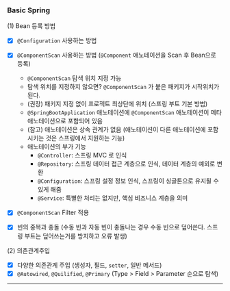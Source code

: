 ### Basic Spring      

(1) Bean 등록 방법     
- [x] ```@Configuration``` 사용하는 방법
- [x] ```@ComponentScan``` 사용하는 방법 (```@Component``` 애노테이션을 Scan 후 Bean으로 등록)
   * ```@ComponentScan``` 탐색 위치 지정 가능
   * 탐색 위치를 지정하지 않으면? ```@ComponentScan``` 가 붙은 패키지가 시작위치가 된다.
   * (권장) 패키지 지정 없이 프로젝트 최상단에 위치 (스프링 부트 기본 방법)
   * ```@SpringBootApplication``` 애노테이션에 ```@ComponentScan``` 애노테이션이 메타 애노테이션으로 포함되어 있음
   * (참고) 애노테이션은 상속 관계가 없음 (애노테이션이 다른 애노테이션에 포함 시키는 것은 스프링에서 지원하는 기능)
   * 애노테이션의 부가 기능
     * ```@Controller```: 스프링 MVC 로 인식
     * ```@Repository```: 스프링 데이터 접근 계층으로 인식, 데이터 계층의 예외로 변환
     * ```@Configuration```: 스프링 설정 정보 인식, 스프링이 싱글톤으로 유지될 수 있게 해줌
     * ```@Service```: 특별한 처리는 없지만, 핵심 비즈니스 계층을 의미
- [x] ```@ComponentScan``` Filter 적용
- [x] 빈의 중복과 충돌 (수동 빈과 자동 빈이 충돌나는 경우 수동 빈으로 덮어쓴다. 스프링 부트는 덮어쓰는거를 방지하고 오류 발생)


(2) 의존관계주입
- [x] 다양한 의존관계 주입 (생성자, 필드, ```setter```, 일반 메서드)
- [x] ```@Autowired```, ```@Quilified```, ```@Primary``` (Type > Field > Parameter 순으로 탐색)

---
